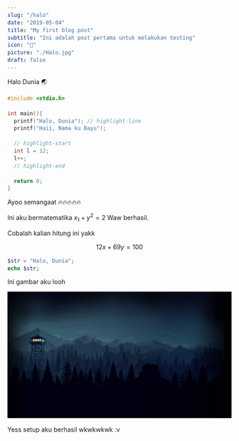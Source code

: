 ```yaml
---
slug: "/halo"
date: "2019-05-04"
title: "My first blog post"
subtitle: "Ini adalah post pertama untuk melakukan testing"
icon: "📑"
picture: "./Halo.jpg"
draft: false
---
```


Halo Dunia 🌏

```c
#include <stdio.h>

int main(){
  printf("Halo, Dunia"); // highlight-line
  printf("Haii, Nama ku Bayu");

  // highlight-start
  int l = 12;
  l++;
  // highlight-end

  return 0;
}
```

Ayoo semangaat 🔥🔥🔥🔥🔥

Ini aku bermatematika $x_1 + y^2 = 2$ Waw berhasil.

Cobalah kalian hitung ini yakk

$$
  12x+69y=100
$$

```php
$str = "Halo, Dunia";
echo $str;

```

Ini gambar aku looh

![Gambar](./Halo.jpg)

Yess setup aku berhasil wkwkwkwk :v

